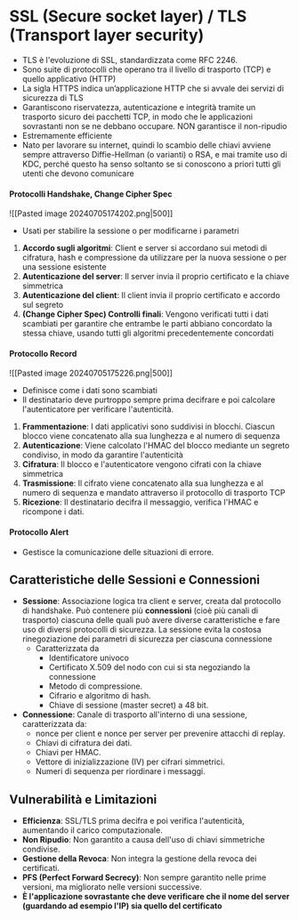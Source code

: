 # SSL (Secure socket layer) / TLS (Transport layer security)
- TLS è l'evoluzione di SSL, standardizzata come RFC 2246.
- Sono suite di protocolli che operano tra il livello di trasporto (TCP) e quello applicativo (HTTP)
- La sigla HTTPS indica un’applicazione HTTP che si avvale dei servizi di sicurezza di TLS
- Garantiscono riservatezza, autenticazione e integrità tramite un trasporto sicuro dei pacchetti TCP, in modo che le applicazioni sovrastanti non se ne debbano occupare. NON garantisce il non-ripudio
- Estremamente efficiente
- Nato per lavorare su internet, quindi lo scambio delle chiavi avviene sempre attraverso Diffie-Hellman (o varianti) o RSA, e mai tramite uso di KDC, perché questo ha senso soltanto se si conoscono a priori tutti gli utenti che devono comunicare

#### **Protocolli Handshake,  Change Cipher Spec**
![[Pasted image 20240705174202.png|500]]
- Usati per stabilire la sessione o per modificarne i parametri
1. **Accordo sugli algoritmi**: Client e server si accordano sui metodi di cifratura, hash e compressione da utilizzare per la nuova sessione o per una sessione esistente
2. **Autenticazione del server**: Il server invia il proprio certificato e la chiave simmetrica
3. **Autenticazione del client**: Il client invia il proprio certificato e accordo sul segreto
4. **(Change Cipher Spec) Controlli finali**: Vengono verificati tutti i dati scambiati per garantire che entrambe le parti abbiano concordato la stessa chiave, usando tutti gli algoritmi precedentemente concordati

#### Protocollo **Record**
![[Pasted image 20240705175226.png|500]]
- Definisce come i dati sono scambiati
- Il destinatario deve purtroppo sempre prima decifrare e poi calcolare l'autenticatore per verificare l'autenticità.
1. **Frammentazione**: I dati applicativi sono suddivisi in blocchi. Ciascun blocco viene concatenato alla sua lunghezza e al numero di sequenza
2. **Autenticazione**: Viene calcolato l'HMAC del blocco mediante un segreto condiviso, in modo da garantire l'autenticità
3. **Cifratura**: Il blocco e l'autenticatore vengono cifrati con la chiave simmetrica
4. **Trasmissione**: Il cifrato viene concatenato alla sua lunghezza e al numero di sequenza e mandato attraverso il protocollo di trasporto TCP
5. **Ricezione**: Il destinatario decifra il messaggio, verifica l'HMAC e ricompone i dati.

#### Protocollo Alert
- Gestisce la comunicazione delle situazioni di errore.

## Caratteristiche delle Sessioni e Connessioni
- **Sessione**: Associazione logica tra client e server, creata dal protocollo di handshake. Può contenere più **connessioni** (cioè più canali di trasporto) ciascuna delle quali può avere diverse caratteristiche e fare uso di diversi protocolli di sicurezza. La sessione evita la costosa rinegoziazione dei parametri di sicurezza per ciascuna connessione
	- Caratterizzata da
		 - Identificatore univoco
		- Certificato X.509 del nodo con cui si sta negoziando la connessione
		- Metodo di compressione.
		- Cifrario e algoritmo di hash.
		- Chiave di sessione (master secret) a 48 bit.
- **Connessione**: Canale di trasporto all'interno di una sessione, caratterizzata da:
	- nonce per client e nonce per server per prevenire attacchi di replay.
	- Chiavi di cifratura dei dati.
	- Chiavi per HMAC.
	- Vettore di inizializzazione (IV) per cifrari simmetrici.
	- Numeri di sequenza per riordinare i messaggi.

## Vulnerabilità e Limitazioni
- **Efficienza**: SSL/TLS prima decifra e poi verifica l'autenticità, aumentando il carico computazionale.
- **Non Ripudio**: Non garantito a causa dell'uso di chiavi simmetriche condivise.
- **Gestione della Revoca**: Non integra la gestione della revoca dei certificati.
- **PFS (Perfect Forward Secrecy)**: Non sempre garantito nelle prime versioni, ma migliorato nelle versioni successive.
- **È l'applicazione sovrastante che deve verificare che il nome del server (guardando ad esempio l'IP) sia quello del certificato**